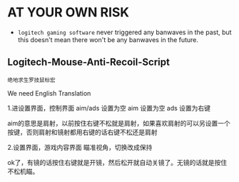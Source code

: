 #  AT YOUR OWN RISK


- `logitech gaming software` never triggered any banwaves in the past, but this doesn't mean there won't be any banwaves in the future.


## Logitech-Mouse-Anti-Recoil-Script
    绝地求生罗技鼠标宏


We need English Translation

1.进设置界面，控制界面
aim/ads 设置为空
aim 设置为空
ads 设置为右键

aim的意思是肩射，以前按住右键不松就是肩射，如果喜欢肩射的可以另设置一个按键，否则肩射和镜射都用右键的话右键不松还是肩射

2.设置界面，游戏内容界面
瞄准视角，切换改成保持


ok了，有镜的话按住右键就是开镜，然后松开就自动关镜了。无镜的话就是按住不松机瞄。
